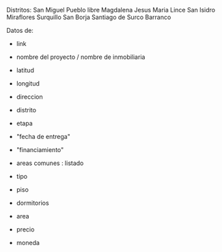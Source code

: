 Distritos:
San Miguel
Pueblo libre
Magdalena
Jesus Maria
Lince
San Isidro
Miraflores
Surquillo
San Borja
Santiago de Surco
Barranco

Datos de:
- link
- nombre del proyecto / nombre de inmobiliaria
- latitud
- longitud
- direccion
- distrito
- etapa
- "fecha de entrega"
- "financiamiento"
- areas comunes : listado

- tipo 
- piso
- dormitorios
- area
- precio
- moneda


